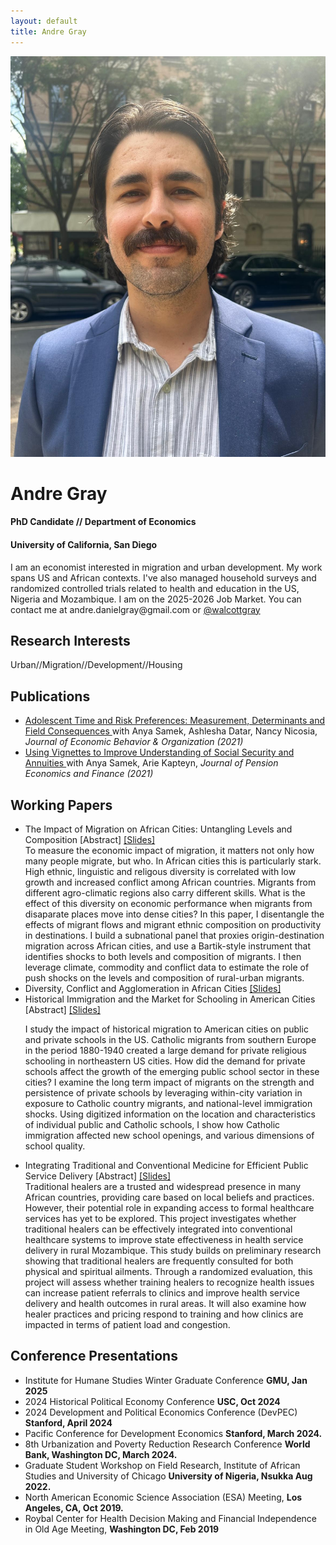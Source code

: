 ```yaml
---
layout: default
title: Andre Gray
---
```

 <div class="profile-header">
    <img class="profile-picture" src="/assets/headshot_nyc.jpg" alt="Andre Gray" />
    <div class="profile-text">
      <h1>Andre Gray</h1>
      <div class="subtitle">
        <h4>PhD Candidate // Department of Economics</h4>
        <h4>University of California, San Diego</h4>
      </div>
      <p class="blurb">
        I am an economist interested in migration and urban development. My work spans US and African contexts. I've also managed household surveys and randomized controlled trials related to health and education in the US, Nigeria and Mozambique. I am on the 2025-2026 Job Market. You can contact me at andre.danielgray@gmail.com or <a href="https://x.com/walcottgray">@walcottgray</a>
      </p>
    </div>
  </div>


    
    
  <div class="right">
	<h2> Research Interests </h2>
      <p class="subtitle">
        Urban//Migration//Development//Housing
      </p>
	  <h2> Publications </h2>
	  	<ul class="papers">
		<li class="papers"> <a href="https://www.sciencedirect.com/science/article/pii/S0167268120304820?casa_token=8i7I0Rx2ps4AAAAA:U1CrwwtcLwwwf6He2X5C9PHpnWjNQEbt4sH-iQz127j79Kte6Pya8BTJ1nlF_ZMg7PHFgNvzcw"> Adolescent Time and Risk Preferences:
		Measurement, Determinants and Field Consequences </a> with Anya Samek, Ashlesha Datar, Nancy Nicosia, <i>Journal of Economic Behavior & Organization (2021)</i> </li>
	  	<li class="papers"> <a href="https://www.nber.org/papers/w26176.pdf"> Using Vignettes to Improve Understanding of Social Security and
			Annuities </a>  with Anya Samek, Arie Kapteyn, <i>Journal of Pension Economics and Finance (2021)</i> </li>
	  	</ul>
	<h2> Working Papers</h2>
	  	<ul class="papers">
			<li> The Impact of Migration on African Cities: Untangling Levels and Composition
    <span class="clickable-paper"> [Abstract] </span> 
    <a href="/assets/ethnic_cities_5-13-25.pdf">[Slides]</a>
    <div class="abstract">
      To measure the economic impact of migration, it matters not only how many people migrate, but who. In African cities this is particularly stark. High ethnic, linguistic and religous diversity is correlated with low growth and increased conflict among African countries. Migrants from different agro-climatic regions also carry different skills. What is the effect of this diversity on economic performance when migrants from disaparate places move into dense cities? In this paper, I disentangle the effects of migrant flows and migrant ethnic composition on productivity in destinations. I build a subnational panel that proxies origin-destination migration across African cities, and use a Bartik-style instrument that identifies shocks to both levels and composition of migrants. I then leverage climate, commodity and conflict data to estimate the role of push shocks on the levels and composition of rural-urban migrants.
    </div>
  </li>

<li> Diversity, Conflict and Agglomeration in African Cities  <a href="/assets/ethnic_cities_2-22-24.pdf">[Slides]</a>
			</li> 
			<li> Historical Immigration and the Market for Schooling in American Cities 
    <span class="clickable-paper"> [Abstract] </span> 
	<a href="/assets/micro286_10-5-23.pdf">[Slides]</a>

<div class="abstract">

I study the impact of historical migration to American cities on public and private schools in the US. Catholic migrants from southern Europe in the period 1880-1940 created a large demand for private religious schooling in northeastern US cities. How did the demand for private schools affect the growth of the emerging public school sector in these cities? I examine the long term impact of migrants on the strength and persistence of private schools by leveraging within-city variation in exposure to Catholic country migrants, and national-level immigration shocks. Using digitized information on the location and characteristics of individual public and Catholic schools, I show how Catholic immigration affected new school openings, and various dimensions of school quality.				
    </div>
	 </li>

<li> Integrating Traditional and Conventional Medicine for Efficient Public Service Delivery
<span class="clickable-paper"> [Abstract] </span> 
  <a href="#">[Slides]</a> 
<div class="abstract">
Traditional healers are a trusted and widespread presence in many African countries, providing care based on local beliefs and practices. However, their potential role in expanding access to formal healthcare services has yet to be explored. This project investigates whether traditional healers can be effectively integrated into conventional healthcare systems to improve state effectiveness in health service delivery in rural Mozambique. This study builds on preliminary research showing that traditional healers are frequently consulted for both physical and spiritual ailments. Through a randomized evaluation, this project will assess whether training healers to recognize health issues can increase patient referrals to clinics and improve health service delivery and health outcomes in
rural areas. It will also examine how healer practices and pricing respond to training and how clinics are impacted in terms of patient load and congestion. 
    </div>
</li>
	  	</ul>
	  <h2> Conference Presentations </h2>
	  	<ul class="presentations">
<li class="presentations"> Institute for Humane Studies Winter Graduate Conference  <b>GMU, Jan 2025</b>
</li>
<li class="presentations"> 2024 Historical Political Economy Conference  <b>USC, Oct 2024</b>
</li>
<li class="presentations"> 2024 Development and Political Economics Conference (DevPEC)  <b>Stanford, April 2024</b>
</li>
<li class="presentations"> Pacific Conference for Development Economics <b> Stanford, March 2024.</b>
			</li>
			<li class="presentations"> 8th Urbanization and Poverty Reduction Research Conference <b> World Bank, Washington DC, March 2024.</b>
			</li>
		<li class="presentations"> Graduate Student Workshop on Field Research, Institute of African Studies and University of Chicago <b> University of Nigeria, Nsukka Aug 2022.</b>
			</li>
		<li class="presentations"> North American Economic Science Association (ESA) Meeting, <b> Los Angeles, CA, Oct 2019.</b>
			</li>
		<li class="presentations">  Roybal Center for Health Decision Making and Financial Independence in Old Age Meeting, <b> Washington DC, Feb 2019 </b>  </li>
	  	</ul>
    </div>

   <script>
document.addEventListener("DOMContentLoaded", function () {
  document.querySelectorAll(".clickable-paper").forEach(function (el) {
    el.style.cursor = "pointer";
    el.addEventListener("click", function () {
      const abstract = el.nextElementSibling.nextElementSibling;
      abstract.style.display = (abstract.style.display === "block") ? "none" : "block";
    });
  });
});
</script>
